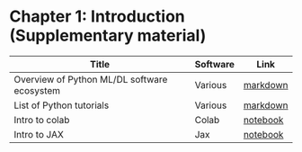 # Chapter 1: Introduction (Supplementary material)

[colab_intro]: https://colab.research.google.com/github/probml/pyprobml/blob/master/book1/supplements/colab_intro.ipynb
[jax_intro]: https://colab.research.google.com/github/probml/pyprobml/blob/master/book1/supppements/jax_intro.ipynb


|Title|Software|Link|
|-----------|----|----|
|Overview of Python ML/DL software ecosystem| Various | [markdown](software.md)|
|List of Python tutorials | Various | [markdown](python.md)|
|Intro to colab| Colab | [notebook][colab_intro]  | 
|Intro to JAX| Jax | [notebook][jax_intro] |


